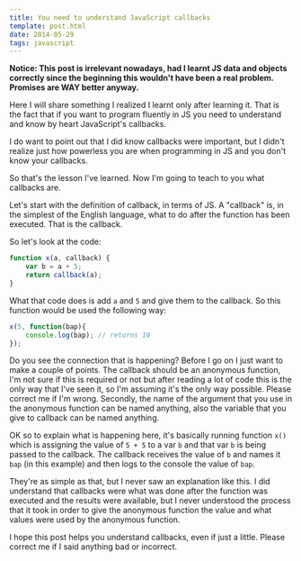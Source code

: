 ```yaml
---
title: You need to understand JavaScript callbacks
template: post.html
date: 2014-05-29
tags: javascript
---
```


**Notice: This post is irrelevant nowadays, had I learnt JS data and objects
correctly since the beginning this wouldn't have been a real problem.  Promises
are WAY better anyway.**

Here I will share something I realized I learnt only after learning it.  That is
the fact that if you want to program fluently in JS you need to understand and
know by heart JavaScript's callbacks.

I do want to point out that I did know callbacks were important, but I didn't
realize just how powerless you are when programming in JS and you don't know
your callbacks.

So that's the lesson I've learned.  Now I'm going to teach to you what callbacks
are.

Let's start with the definition of callback, in terms of JS. A "callback" is, in
the simplest of the English language, what to do after the function has been
executed. That is the callback.

So let's look at the code:

``` javascript
function x(a, callback) {
	var b = a + 5;
	return callback(a);
}
```

What that code does is add `a` and `5` and give them to the callback.  So this
function would be used the following way:

``` javascript
x(5, function(bap){
	console.log(bap); // returns 10
});
```

Do you see the connection that is happening?  Before I go on I just want to make
a couple of points.  The callback should be an anonymous function, I'm not sure
if this is required or not but after reading a lot of code this is the only way
that I've seen it, so I'm assuming it's the only way possible.  Please correct
me if I'm wrong.  Secondly, the name of the argument that you use in the
anonymous function can be named anything, also the variable that you give to
callback can be named anything.

OK so to explain what is happening here, it's basically running function `x()`
which is assigning the value of `5 + 5` to a var `b` and that var `b` is being
passed to the callback.  The callback receives the value of `b` and names it
`bap` (in this example) and then logs to the console the value of `bap`.

They're as simple as that, but I never saw an explanation like this.  I did
understand that callbacks were what was done after the function was executed and
the results were available, but I never understood the process that it took in
order to give the anonymous function the value and what values were used by the
anonymous function.

I hope this post helps you understand callbacks, even if just a little.  Please
correct me if I said anything bad or incorrect.
